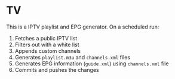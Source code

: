 # TV

This is a IPTV playlist and EPG generator. On a scheduled run:

1. Fetches a public IPTV list
2. Filters out with a white list
3. Appends custom channels
4. Generates `playlist.m3u` and `channels.xml` files
5. Generates EPG information (`guide.xml`) using `channels.xml` file
6. Commits and pushes the changes
